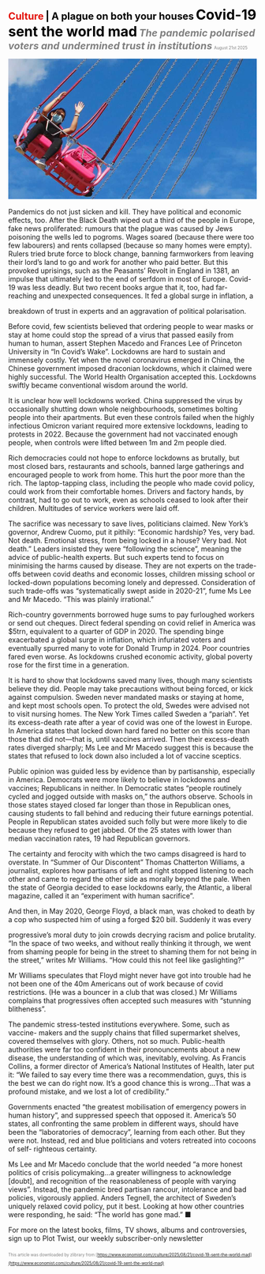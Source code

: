 <span style="color:#E3120B; font-size:14.9pt; font-weight:bold;">Culture</span> <span style="color:#000000; font-size:14.9pt; font-weight:bold;">| A plague on both your houses</span>
<span style="color:#000000; font-size:21.0pt; font-weight:bold;">Covid-19 sent the world mad</span>
<span style="color:#808080; font-size:14.9pt; font-weight:bold; font-style:italic;">The pandemic polarised voters and undermined trust in institutions</span>
<span style="color:#808080; font-size:6.2pt;">August 21st 2025</span>

![](../images/067_Covid-19_sent_the_world_mad/p0276_img01.jpeg)

Pandemics do not just sicken and kill. They have political and economic effects, too. After the Black Death wiped out a third of the people in Europe, fake news proliferated: rumours that the plague was caused by Jews poisoning the wells led to pogroms. Wages soared (because there were too few labourers) and rents collapsed (because so many homes were empty). Rulers tried brute force to block change, banning farmworkers from leaving their lord’s land to go and work for another who paid better. But this provoked uprisings, such as the Peasants’ Revolt in England in 1381, an impulse that ultimately led to the end of serfdom in most of Europe. Covid-19 was less deadly. But two recent books argue that it, too, had far- reaching and unexpected consequences. It fed a global surge in inflation, a

breakdown of trust in experts and an aggravation of political polarisation.

Before covid, few scientists believed that ordering people to wear masks or stay at home could stop the spread of a virus that passed easily from human to human, assert Stephen Macedo and Frances Lee of Princeton University in “In Covid’s Wake”. Lockdowns are hard to sustain and immensely costly. Yet when the novel coronavirus emerged in China, the Chinese government imposed draconian lockdowns, which it claimed were highly successful. The World Health Organisation accepted this. Lockdowns swiftly became conventional wisdom around the world.

It is unclear how well lockdowns worked. China suppressed the virus by occasionally shutting down whole neighbourhoods, sometimes bolting people into their apartments. But even these controls failed when the highly infectious Omicron variant required more extensive lockdowns, leading to protests in 2022. Because the government had not vaccinated enough people, when controls were lifted between 1m and 2m people died.

Rich democracies could not hope to enforce lockdowns as brutally, but most closed bars, restaurants and schools, banned large gatherings and encouraged people to work from home. This hurt the poor more than the rich. The laptop-tapping class, including the people who made covid policy, could work from their comfortable homes. Drivers and factory hands, by contrast, had to go out to work, even as schools ceased to look after their children. Multitudes of service workers were laid off.

The sacrifice was necessary to save lives, politicians claimed. New York’s governor, Andrew Cuomo, put it pithily: “Economic hardship? Yes, very bad. Not death. Emotional stress, from being locked in a house? Very bad. Not death.” Leaders insisted they were “following the science”, meaning the advice of public-health experts. But such experts tend to focus on minimising the harms caused by disease. They are not experts on the trade- offs between covid deaths and economic losses, children missing school or locked-down populations becoming lonely and depressed. Consideration of such trade-offs was “systematically swept aside in 2020-21”, fume Ms Lee and Mr Macedo. “This was plainly irrational.”

Rich-country governments borrowed huge sums to pay furloughed workers or send out cheques. Direct federal spending on covid relief in America was $5trn, equivalent to a quarter of GDP in 2020. The spending binge exacerbated a global surge in inflation, which infuriated voters and eventually spurred many to vote for Donald Trump in 2024. Poor countries fared even worse. As lockdowns crushed economic activity, global poverty rose for the first time in a generation.

It is hard to show that lockdowns saved many lives, though many scientists believe they did. People may take precautions without being forced, or kick against compulsion. Sweden never mandated masks or staying at home, and kept most schools open. To protect the old, Swedes were advised not to visit nursing homes. The New York Times called Sweden a “pariah”. Yet its excess-death rate after a year of covid was one of the lowest in Europe. In America states that locked down hard fared no better on this score than those that did not—that is, until vaccines arrived. Then their excess-death rates diverged sharply; Ms Lee and Mr Macedo suggest this is because the states that refused to lock down also included a lot of vaccine sceptics.

Public opinion was guided less by evidence than by partisanship, especially in America. Democrats were more likely to believe in lockdowns and vaccines; Republicans in neither. In Democratic states “people routinely cycled and jogged outside with masks on,” the authors observe. Schools in those states stayed closed far longer than those in Republican ones, causing students to fall behind and reducing their future earnings potential. People in Republican states avoided such folly but were more likely to die because they refused to get jabbed. Of the 25 states with lower than median vaccination rates, 19 had Republican governors.

The certainty and ferocity with which the two camps disagreed is hard to overstate. In “Summer of Our Discontent” Thomas Chatterton Williams, a journalist, explores how partisans of left and right stopped listening to each other and came to regard the other side as morally beyond the pale. When the state of Georgia decided to ease lockdowns early, the Atlantic, a liberal magazine, called it an “experiment with human sacrifice”.

And then, in May 2020, George Floyd, a black man, was choked to death by a cop who suspected him of using a forged $20 bill. Suddenly it was every

progressive’s moral duty to join crowds decrying racism and police brutality. “In the space of two weeks, and without really thinking it through, we went from shaming people for being in the street to shaming them for not being in the street,” writes Mr Williams. “How could this not feel like gaslighting?”

Mr Williams speculates that Floyd might never have got into trouble had he not been one of the 40m Americans out of work because of covid restrictions. (He was a bouncer in a club that was closed.) Mr Williams complains that progressives often accepted such measures with “stunning blitheness”.

The pandemic stress-tested institutions everywhere. Some, such as vaccine- makers and the supply chains that filled supermarket shelves, covered themselves with glory. Others, not so much. Public-health authorities were far too confident in their pronouncements about a new disease, the understanding of which was, inevitably, evolving. As Francis Collins, a former director of America’s National Institutes of Health, later put it: “We failed to say every time there was a recommendation, guys, this is the best we can do right now. It’s a good chance this is wrong…That was a profound mistake, and we lost a lot of credibility.”

Governments enacted “the greatest mobilisation of emergency powers in human history”, and suppressed speech that opposed it. America’s 50 states, all confronting the same problem in different ways, should have been the “laboratories of democracy”, learning from each other. But they were not. Instead, red and blue politicians and voters retreated into cocoons of self- righteous certainty.

Ms Lee and Mr Macedo conclude that the world needed “a more honest politics of crisis policymaking…a greater willingness to acknowledge [doubt], and recognition of the reasonableness of people with varying views”. Instead, the pandemic bred partisan rancour, intolerance and bad policies, vigorously applied. Anders Tegnell, the architect of Sweden’s uniquely relaxed covid policy, put it best. Looking at how other countries were responding, he said: “The world has gone mad.” ■

For more on the latest books, films, TV shows, albums and controversies, sign up to Plot Twist, our weekly subscriber-only newsletter

<span style="color:#808080; font-size:6.2pt;">This article was downloaded by zlibrary from [https://www.economist.com//culture/2025/08/21/covid-19-sent-the-world-mad](https://www.economist.com//culture/2025/08/21/covid-19-sent-the-world-mad)</span>